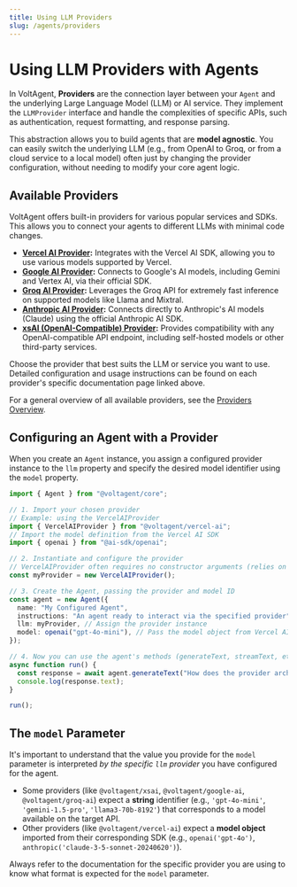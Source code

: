```yaml
---
title: Using LLM Providers
slug: /agents/providers
---
```


# Using LLM Providers with Agents

In VoltAgent, **Providers** are the connection layer between your `Agent` and the underlying Large Language Model (LLM) or AI service. They implement the `LLMProvider` interface and handle the complexities of specific APIs, such as authentication, request formatting, and response parsing.

This abstraction allows you to build agents that are **model agnostic**. You can easily switch the underlying LLM (e.g., from OpenAI to Groq, or from a cloud service to a local model) often just by changing the provider configuration, without needing to modify your core agent logic.

## Available Providers

VoltAgent offers built-in providers for various popular services and SDKs. This allows you to connect your agents to different LLMs with minimal code changes.

- **[Vercel AI Provider](../providers/vercel-ai.md):** Integrates with the Vercel AI SDK, allowing you to use various models supported by Vercel.
- **[Google AI Provider](../providers/google-ai.md):** Connects to Google's AI models, including Gemini and Vertex AI, via their official SDK.
- **[Groq AI Provider](../providers/groq-ai.md):** Leverages the Groq API for extremely fast inference on supported models like Llama and Mixtral.
- **[Anthropic AI Provider](../providers/anthropic-ai.md):** Connects directly to Anthropic's AI models (Claude) using the official Anthropic AI SDK.
- **[xsAI (OpenAI-Compatible) Provider](../providers/xsai.md):** Provides compatibility with any OpenAI-compatible API endpoint, including self-hosted models or other third-party services.

Choose the provider that best suits the LLM or service you want to use. Detailed configuration and usage instructions can be found on each provider's specific documentation page linked above.

For a general overview of all available providers, see the [Providers Overview](../providers/overview.md).

## Configuring an Agent with a Provider

When you create an `Agent` instance, you assign a configured provider instance to the `llm` property and specify the desired model identifier using the `model` property.

```typescript
import { Agent } from "@voltagent/core";

// 1. Import your chosen provider
// Example: using the VercelAIProvider
import { VercelAIProvider } from "@voltagent/vercel-ai";
// Import the model definition from the Vercel AI SDK
import { openai } from "@ai-sdk/openai";

// 2. Instantiate and configure the provider
// VercelAIProvider often requires no constructor arguments (relies on env vars)
const myProvider = new VercelAIProvider();

// 3. Create the Agent, passing the provider and model ID
const agent = new Agent({
  name: "My Configured Agent",
  instructions: "An agent ready to interact via the specified provider",
  llm: myProvider, // Assign the provider instance
  model: openai("gpt-4o-mini"), // Pass the model object from Vercel AI SDK
});

// 4. Now you can use the agent's methods (generateText, streamText, etc.)
async function run() {
  const response = await agent.generateText("How does the provider architecture help?");
  console.log(response.text);
}

run();
```

## The `model` Parameter

It's important to understand that the value you provide for the `model` parameter is interpreted _by the specific `llm` provider_ you have configured for the agent.

- Some providers (like `@voltagent/xsai`, `@voltagent/google-ai`, `@voltagent/groq-ai`) expect a **string** identifier (e.g., `'gpt-4o-mini'`, `'gemini-1.5-pro'`, `'llama3-70b-8192'`) that corresponds to a model available on the target API.
- Other providers (like `@voltagent/vercel-ai`) expect a **model object** imported from their corresponding SDK (e.g., `openai('gpt-4o')`, `anthropic('claude-3-5-sonnet-20240620')`).

Always refer to the documentation for the specific provider you are using to know what format is expected for the `model` parameter.
